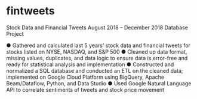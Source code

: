 # fintweets

Stock Data and Financial Tweets
August 2018 – December 2018
Database Project

● Gathered and calculated last 5 years’ stock data and financial tweets for stocks listed on NYSE, NASDAQ, and S&P 500
● Cleaned up data format, missing values, duplicates, and data logic to ensure data is error-free and ready for statistical analysis
and implementation
● Constructed and normalized a SQL database and conducted an ETL on the cleaned data; implemented on Google Cloud
Platform using BigQuery, Apache Beam/Dataflow, Python, and Data Studio
● Used Google Natural Language API to correlate sentiments of tweets and stock price movement
